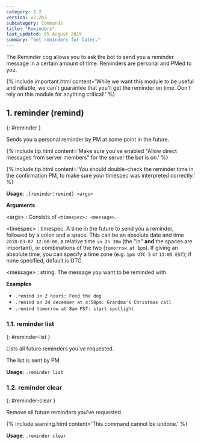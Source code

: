 ```yaml
---
category: 2.2
version: v2.2b3
subcategory: Commands
title: "Reminders"
last_updated: 05 August 2019
summary: "Get reminders for later."
---
```


The Reminder cog allows you to ask the bot to send you a reminder message in a certain
amount of time. Reminders are personal and PMed to you.

{% include important.html content='While we want this module to be useful and reliable, we can&#x27;t guarantee that
you&#x27;ll get the reminder on time. Don&#x27;t rely on this module for anything critical!' %}

## 1. reminder (remind)
{: #reminder }

Sends you a personal reminder by PM at some point in the future.

{% include tip.html content='Make sure you&#x27;ve enabled &quot;Allow direct messages from server members&quot; for the server
the bot is on.' %}

{% include tip.html content='You should double-check the reminder time in the confirmation PM, to make sure your
timespec was interpreted correctly.' %}

**Usage**: `.[reminder|remind] <args>`

**Arguments**

&lt;args&gt;
: Consists of `<timespec>: <message>`.


&lt;timespec&gt;
: timespec. A time in the future to send you a reminder, followed by a colon and a
  space. This can be an absolute date and time `2018-03-07 12:00:00`, a relative
  time `in 2h 30m` (the "in" **and** the spaces are important), or combinations of
  the two (`tomorrow at 1pm`). If giving an absolute time, you can specify a time
  zone (e.g. `1pm UTC-5` or `13:05 EST`); if none specified, default is UTC.

&lt;message&gt;
: string. The message you want to be reminded with.




**Examples**

* `.remind in 2 hours: Feed the dog`
* `.remind on 24 december at 4:50pm: Grandma's Christmas call`
* `.remind tomorrow at 8am PST: start spotlight`

### 1.1. reminder list
{: #reminder-list }

Lists all future reminders you've requested.

The list is sent by PM.

**Usage**: `.reminder list`



### 1.2. reminder clear
{: #reminder-clear }

Remove all future reminders you've requested.

{% include warning.html content='This command cannot be undone.' %}

**Usage**: `.reminder clear`

